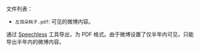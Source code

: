文件列表：

- `左耳朵耗子.pdf`: 可见的微博内容。

通过 [Speechless](https://github.com/meterscao/Speechless) 工具导出，为 PDF 格式。由于微博设置了仅半年内可见，只能导出半年内的微博内容。
